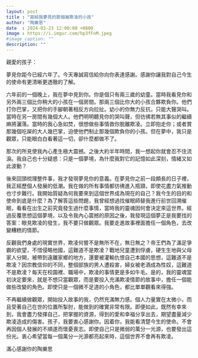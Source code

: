 ```yaml
---
layout: post
title : "寫給我夢見的那個被欺凌的小孩"
author: "陶樂思"
date  : 2024-03-23 12:00:00 +0800
image : https://i.imgur.com/hp3fFnM.jpeg
#image_caption: ""
description: ""
---
```


親愛的孩子：

夢見你距今已經六年了。今天專誠寫信給你向你表達感謝。感謝你讓我對自己今生的使命有更清晰更透徹的了解。

<!--more-->

六年前的一個晚上，我在夢中見到你。你是個只有兩三歲的幼童。當時我看見你和另外兩三個比你稍大的小孩在一個房間。那兩三個比你大的小孩合夥欺負你。他們打你巴掌，又把你的手腳朝著相反方向拉扯。幼小的你無力反抗，只能大聲哭叫。當時在另一房間有幾個大人。他們明明聽見你的哭叫聲，但彷彿若無其事似的繼續麻將灑落。當時的我心急如焚，很想做些事情救你脫離欺凌。立即抱走你；或者賞那幾個吃屎的大人幾巴掌，迫使他們制止那幾個欺負你的小孩。但在夢中，我只是觀眾，只能眼白白看著這一切，卻什麼都做不了。

那次的所見使我內心產生極大震撼。之後大約半年時間，我一想起你就會忍不住流淚。我自己也十分疑惑：只是一個夢境，為什麼我對它的記憶如此深刻，情緒又如此波動？

後來回頭梳理整件事，我才發現夢見你的意義。在夢見你之前一段頗長的日子裡，我正經歷個人發展的低潮。我在做的所有事情都彷彿進入瓶頸，即使花盡力氣推動也寸步難行。我開始質疑為何我要來到這個世界成為現在的自己？我今生的目的和使命到底是什麼？為了解答這些問題，我曾經想過找催眠師替我進行前世回溯催眠，看看在出生之前究竟發生過什麼事情，當時我的靈魂因何會決定來這世界。經過反覆思想這個夢境，以及令我內心震撼的原因之後，我發現這個夢正是我要找的答案：眼見欺凌的發生，我不要只做觀眾。我要走進故事裡面擔任一個角色，去改變糟糕的情節。

反觀我們身處的現實世界，欺凌何嘗不是無所不在，無日無之？帝王們為了滿足爭霸的欲望，不惜侵略他國，這難道不是欺凌？戰地兒童遭到俘虜，硬生生地與父母家人分開，被帶到遠離家鄉的地方，還要被灌輸仇恨自己本國的思想，這難道不是欺凌？因宗教信仰的不同，整個部族的男人遭殺害，婦女被老酒成為性奴，這難道不是欺凌？每天在校園裡、職場中，欺凌的事情更是多如牛毛。是的，我的靈魂當初決定要來，就是不想只當觀眾，而是要投入充滿欺凌情節的故事中，擔任一個能做些改變的角色。即使只是一個微不足道的小角色，都比單單觀看來得強。

不再繼續做觀眾，開始投入故事的我，仍然充滿無力感。個人力量實在太微小，而且受著自己在世的位置所掣肘，能做到的確實非常有限。即便如此，既然有幸來到，我會盡力發揮自己，把掌握的資源，得到的愛和幸福分享出去，期望盡量減少欺凌造成的傷害。孩子，我要衷心感謝你。因着你，我能看清楚今生的使命。不會再因個人發展的不順遂而懷憂喪志。即使自己只是微弱的萬分一光源，也要發出這份光。衷心希望當每一個萬分一光源都亮起來時，這個世界不會再有欺凌。

滿心感謝你的陶樂思

<!--END-->